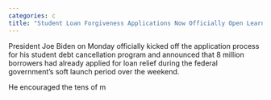 ```yaml
---
categories: c
title: "Student Loan Forgiveness Applications Now Officially Open Learn More"
---
```


President Joe Biden on Monday officially kicked off the application process for his student debt cancellation program and announced that 8 million borrowers had already applied for loan relief during the federal government&#8217;s soft launch period over the weekend. 



He encouraged the tens of m